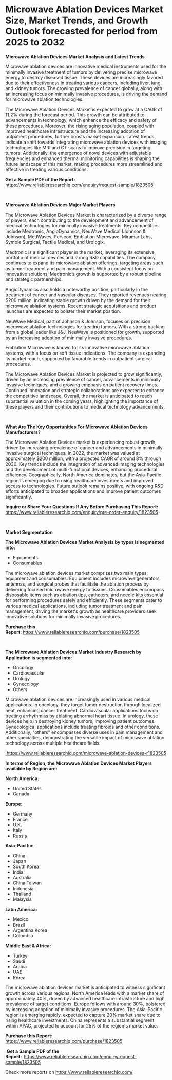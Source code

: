 <p><h1>Microwave Ablation Devices Market Size, Market Trends, and Growth Outlook forecasted for period from 2025 to 2032</h1></p><p><strong>Microwave Ablation Devices Market Analysis and Latest Trends</strong></p>
<p><p>Microwave ablation devices are innovative medical instruments used for the minimally invasive treatment of tumors by delivering precise microwave energy to destroy diseased tissue. These devices are increasingly favored due to their effectiveness in treating various cancers, including liver, lung, and kidney tumors. The growing prevalence of cancer globally, along with an increasing focus on minimally invasive procedures, is driving the demand for microwave ablation technologies.</p><p>The Microwave Ablation Devices Market is expected to grow at a CAGR of 11.2% during the forecast period. This growth can be attributed to advancements in technology, which enhance the efficacy and safety of these procedures. Moreover, the rising aging population, coupled with improved healthcare infrastructure and the increasing adoption of outpatient procedures, further boosts market expansion. Latest trends indicate a shift towards integrating microwave ablation devices with imaging technologies like MRI and CT scans to improve precision in targeting tumors. Additionally, the emergence of novel devices with adjustable frequencies and enhanced thermal monitoring capabilities is shaping the future landscape of this market, making procedures more streamlined and effective in treating various conditions.</p></p>
<p><strong>Get a Sample PDF of the Report:&nbsp;</strong> <a href="https://www.reliableresearchiq.com/enquiry/request-sample/1823505?utm_campaign=2446&utm_medium=2&utm_source=Github&utm_content=ia&utm_term=03032025&utm_id=microwave-ablation-devices">https://www.reliableresearchiq.com/enquiry/request-sample/1823505</a></p>
<p>&nbsp;</p>
<p><strong>Microwave Ablation Devices Major Market Players</strong></p>
<p><p>The Microwave Ablation Devices Market is characterized by a diverse range of players, each contributing to the development and advancement of medical technologies for minimally invasive treatments. Key competitors include Medtronic, AngioDynamics, NeuWave Medical (Johnson & Johnson), MedWaves, Perseon, Emblation Microwave, Miramar Labs, Symple Surgical, Tactile Medical, and Urologix.</p><p>Medtronic is a significant player in the market, leveraging its extensive portfolio of medical devices and strong R&D capabilities. The company continues to expand its microwave ablation offerings, targeting areas such as tumor treatment and pain management. With a consistent focus on innovative solutions, Medtronic’s growth is supported by a robust pipeline and strategic partnerships.</p><p>AngioDynamics also holds a noteworthy position, particularly in the treatment of cancer and vascular diseases. They reported revenues nearing $200 million, indicating stable growth driven by the demand for their microwave ablation systems. Recent strategic acquisitions and product launches are expected to bolster their market position.</p><p>NeuWave Medical, part of Johnson & Johnson, focuses on precision microwave ablation technologies for treating tumors. With a strong backing from a global leader like J&J, NeuWave is positioned for growth, supported by an increasing adoption of minimally invasive procedures. </p><p>Emblation Microwave is known for its innovative microwave ablation systems, with a focus on soft tissue indications. The company is expanding its market reach, supported by favorable trends in outpatient surgical procedures.</p><p>The Microwave Ablation Devices Market is projected to grow significantly, driven by an increasing prevalence of cancer, advancements in minimally invasive techniques, and a growing emphasis on patient recovery times. Continued innovation and strategic collaborations are expected to enhance the competitive landscape. Overall, the market is anticipated to reach substantial valuation in the coming years, highlighting the importance of these players and their contributions to medical technology advancements.</p></p>
<p>&nbsp;</p>
<p><strong>What Are The Key Opportunities For Microwave Ablation Devices Manufacturers?</strong></p>
<p><p>The Microwave Ablation Devices market is experiencing robust growth, driven by increasing prevalence of cancer and advancements in minimally invasive surgical techniques. In 2022, the market was valued at approximately $200 million, with a projected CAGR of around 8% through 2030. Key trends include the integration of advanced imaging technologies and the development of multi-functional devices, enhancing procedural efficiency. Geographically, North America dominates, but the Asia-Pacific region is emerging due to rising healthcare investments and improved access to technologies. Future outlook remains positive, with ongoing R&D efforts anticipated to broaden applications and improve patient outcomes significantly.</p></p>
<p><strong>Inquire or Share Your Questions If Any Before Purchasing This Report:</strong> <a href="https://www.reliableresearchiq.com/enquiry/pre-order-enquiry/1823505?utm_campaign=2446&utm_medium=2&utm_source=Github&utm_content=ia&utm_term=03032025&utm_id=microwave-ablation-devices">https://www.reliableresearchiq.com/enquiry/pre-order-enquiry/1823505</a></p>
<p>&nbsp;</p>
<p><strong>Market Segmentation</strong></p>
<p><strong>The Microwave Ablation Devices Market Analysis by types is segmented into:</strong></p>
<p><ul><li>Equipments</li><li>Consumables</li></ul></p>
<p><p>The microwave ablation devices market comprises two main types: equipment and consumables. Equipment includes microwave generators, antennas, and surgical probes that facilitate the ablation process by delivering focused microwave energy to tissues. Consumables encompass disposable items such as ablation tips, catheters, and needle kits essential for performing procedures safely and efficiently. These segments cater to various medical applications, including tumor treatment and pain management, driving the market's growth as healthcare providers seek innovative solutions for minimally invasive procedures.</p></p>
<p><strong>Purchase this Report:&nbsp;</strong><a href="https://www.reliableresearchiq.com/purchase/1823505?utm_campaign=2446&utm_medium=2&utm_source=Github&utm_content=ia&utm_term=03032025&utm_id=microwave-ablation-devices">https://www.reliableresearchiq.com/purchase/1823505</a></p>
<p>&nbsp;</p>
<p><strong>The Microwave Ablation Devices Market Industry Research by Application is segmented into:</strong></p>
<p><ul><li>Oncology</li><li>Cardiovascular</li><li>Urology</li><li>Gynecology</li><li>Others</li></ul></p>
<p><p>Microwave ablation devices are increasingly used in various medical applications. In oncology, they target tumor destruction through localized heat, enhancing cancer treatment. Cardiovascular applications focus on treating arrhythmias by ablating abnormal heart tissue. In urology, these devices help in destroying kidney tumors, improving patient outcomes. Gynecological applications include treating fibroids and other conditions. Additionally, "others" encompasses diverse uses in pain management and other specialties, demonstrating the versatile impact of microwave ablation technology across multiple healthcare fields.</p></p>
<p><a href="https://www.reliableresearchiq.com/microwave-ablation-devices-r1823505?utm_campaign=2446&utm_medium=2&utm_source=Github&utm_content=ia&utm_term=03032025&utm_id=microwave-ablation-devices">&nbsp;https://www.reliableresearchiq.com/microwave-ablation-devices-r1823505</a></p>
<p><strong>In terms of Region, the Microwave Ablation Devices Market Players available by Region are:</strong></p>
<p>
    <p> <strong> North America: </strong>
        <ul>
            <li>United States</li>
            <li>Canada</li>
        </ul>
        </p> 
    <p> <strong> Europe: </strong>
        <ul>
            <li>Germany</li>
            <li>France</li>
            <li>U.K.</li>
            <li>Italy</li>
            <li>Russia</li>
        </ul>
        </p> 
    <p> <strong> Asia-Pacific: </strong>
        <ul>
            <li>China</li>
            <li>Japan</li>
            <li>South Korea</li>
            <li>India</li>
            <li>Australia</li>
            <li>China Taiwan</li>
            <li>Indonesia</li>
            <li>Thailand</li>
            <li>Malaysia</li>
        </ul>
        </p> 
    <p> <strong> Latin America: </strong>
        <ul>
            <li>Mexico</li>
            <li>Brazil</li>
            <li>Argentina Korea</li>
            <li>Colombia</li>
        </ul>
        </p> 
    <p> <strong> Middle East & Africa: </strong>
        <ul>
            <li>Turkey</li>
            <li>Saudi</li>
            <li>Arabia</li>
            <li>UAE</li>
            <li>Korea</li>
        </ul>
    </p>
    </p>
<p><p>The microwave ablation devices market is anticipated to witness significant growth across various regions. North America leads with a market share of approximately 40%, driven by advanced healthcare infrastructure and high prevalence of target conditions. Europe follows with around 30%, bolstered by increasing adoption of minimally invasive procedures. The Asia-Pacific region is emerging rapidly, expected to capture 20% market share due to rising healthcare investments. China represents a substantial segment within APAC, projected to account for 25% of the region's market value.</p></p>
<p><strong>Purchase this Report: </strong><a href="https://www.reliableresearchiq.com/purchase/1823505?utm_campaign=2446&utm_medium=2&utm_source=Github&utm_content=ia&utm_term=03032025&utm_id=microwave-ablation-devices">https://www.reliableresearchiq.com/purchase/1823505</a></p>
<p>&nbsp;<strong>Get a Sample PDF of the Report:&nbsp;&nbsp;</strong><a href="https://www.reliableresearchiq.com/enquiry/request-sample/1823505?utm_campaign=2446&utm_medium=2&utm_source=Github&utm_content=ia&utm_term=03032025&utm_id=microwave-ablation-devices">https://www.reliableresearchiq.com/enquiry/request-sample/1823505</a></p>
<p><strong></strong></p>
<p>Check more reports on <a href="https://www.reliableresearchiq.com/?utm_campaign=2446&utm_medium=2&utm_source=Github&utm_content=ia&utm_term=03032025&utm_id=microwave-ablation-devices">https://www.reliableresearchiq.com/</a></p>